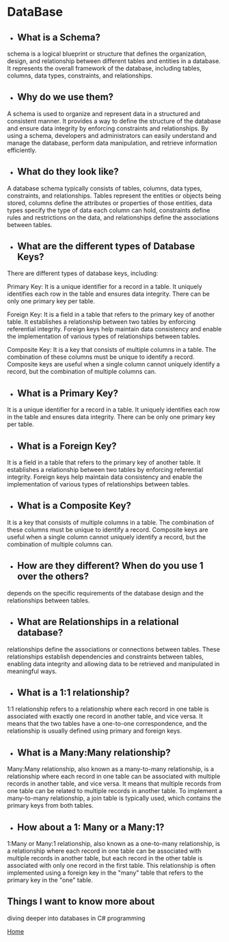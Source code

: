  # DataBase 
- ## What is a Schema?

schema is a logical blueprint or structure that defines the organization, design, and relationship between different tables and entities in a database. It represents the overall framework of the database, including tables, columns, data types, constraints, and relationships.

- ## Why do we use them?
A schema is used to organize and represent data in a structured and consistent manner. It provides a way to define the structure of the database and ensure data integrity by enforcing constraints and relationships. By using a schema, developers and administrators can easily understand and manage the database, perform data manipulation, and retrieve information efficiently.
- ## What do they look like?
A database schema typically consists of tables, columns, data types, constraints, and relationships. Tables represent the entities or objects being stored, columns define the attributes or properties of those entities, data types specify the type of data each column can hold, constraints define rules and restrictions on the data, and relationships define the associations between tables.

- ## What are the different types of Database Keys?
There are different types of database keys, including:

Primary Key: It is a unique identifier for a record in a table. It uniquely identifies each row in the table and ensures data integrity. There can be only one primary key per table.

Foreign Key: It is a field in a table that refers to the primary key of another table. It establishes a relationship between two tables by enforcing referential integrity. Foreign keys help maintain data consistency and enable the implementation of various types of relationships between tables.

Composite Key: It is a key that consists of multiple columns in a table. The combination of these columns must be unique to identify a record. Composite keys are useful when a single column cannot uniquely identify a record, but the combination of multiple columns can.
- ## What is a Primary Key?
It is a unique identifier for a record in a table. It uniquely identifies each row in the table and ensures data integrity. There can be only one primary key per table.

- ## What is a Foreign Key?
It is a field in a table that refers to the primary key of another table. It establishes a relationship between two tables by enforcing referential integrity. Foreign keys help maintain data consistency and enable the implementation of various types of relationships between tables.

- ## What is a Composite Key?
It is a key that consists of multiple columns in a table. The combination of these columns must be unique to identify a record. Composite keys are useful when a single column cannot uniquely identify a record, but the combination of multiple columns can.
- ## How are they different? When do you use 1 over the others?
 
 depends on the specific requirements of the database design and the relationships between tables.

- ## What are Relationships in a relational database?
 relationships define the associations or connections between tables. These relationships establish dependencies and constraints between tables, enabling data integrity and allowing data to be retrieved and manipulated in meaningful ways.
- ## What is a 1:1 relationship?
1:1 relationship refers to a relationship where each record in one table is associated with exactly one record in another table, and vice versa. It means that the two tables have a one-to-one correspondence, and the relationship is usually defined using primary and foreign keys.
- ## What is a Many:Many relationship?

Many:Many relationship, also known as a many-to-many relationship, is a relationship where each record in one table can be associated with multiple records in another table, and vice versa. It means that multiple records from one table can be related to multiple records in another table. To implement a many-to-many relationship, a join table is typically used, which contains the primary keys from both tables.
- ## How about a 1: Many or a Many:1?
 1:Many or Many:1 relationship, also known as a one-to-many relationship, is a relationship where each record in one table can be associated with multiple records in another table, but each record in the other table is associated with only one record in the first table. This relationship is often implemented using a foreign key in the "many" table that refers to the primary key in the "one" table.
 
 
 
 ## Things I want to know more about
 
  diving deeper into databases in C# programming
 
 
 
 
 
 
 
 
 
 
 
 
 
 
 [Home](./README.md)  